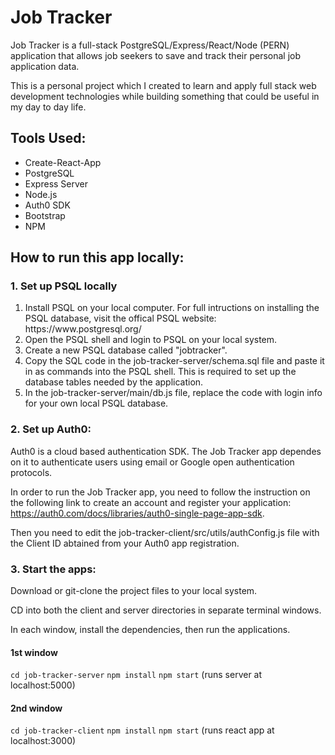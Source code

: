 # Job Tracker

Job Tracker is a full-stack PostgreSQL/Express/React/Node (PERN) application that allows job seekers to save and track their personal job application data.

This is a personal project which I created to learn and apply full stack web development technologies while building something that could be useful in my day to day life.

## Tools Used:

<ul>
<li>Create-React-App</li>
<li>PostgreSQL</li>
<li>Express Server</li>
<li>Node.js</li>
<li>Auth0 SDK</li>
<li>Bootstrap</li>
<li>NPM</li>
</ul>

## How to run this app locally:

### 1. Set up PSQL locally

<ol>
  <li>Install PSQL on your local computer. For full intructions on installing the PSQL database, visit the offical PSQL website: https://www.postgresql.org/</li>
  <li>Open the PSQL shell and login to PSQL on your local system.</li>
  <li>Create a new PSQL database called "jobtracker". </li>
  <li>Copy the SQL code in the job-tracker-server/schema.sql file and paste it in as commands into the PSQL shell. This is required to set up the database tables needed by the application. </li> 
  <li> In the job-tracker-server/main/db.js file, replace the code with login info for your own local PSQL database. </li>
</ol>

### 2. Set up Auth0:

Auth0 is a cloud based authentication SDK. The Job Tracker app dependes on it to authenticate users using email or Google open authentication protocols. 

In order to run the Job Tracker app, you need to follow the instruction on the following link to create an account and register your application:  
https://auth0.com/docs/libraries/auth0-single-page-app-sdk. 

Then you need to edit the job-tracker-client/src/utils/authConfig.js file with the Client ID abtained from your Auth0 app registration.

### 3. Start the apps:

Download or git-clone the project files to your local system.

CD into both the client and server directories in separate terminal windows.

In each window, install the dependencies, then run the applications.

#### 1st window

`cd job-tracker-server`
`npm install`
`npm start`
(runs server at localhost:5000)

#### 2nd window

`cd job-tracker-client`
`npm install`
`npm start`
(runs react app at localhost:3000)
